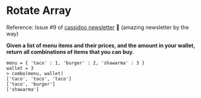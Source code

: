 # Rotate Array

Reference: Issue #9 of [cassidoo newsletter](https://cassidoo.co/newsletter/) 🎉 (amazing newsletter by the way)

**Given a list of menu items and their prices, and the amount in your wallet, return all combinations of items that you can buy.**

```console
menu = { 'taco' : 1, 'burger' : 2, 'shawarma' : 3 }
wallet = 3
> combo(menu, wallet)
['taco', 'taco', 'taco']
['taco', 'burger']
['shawarma']
```
